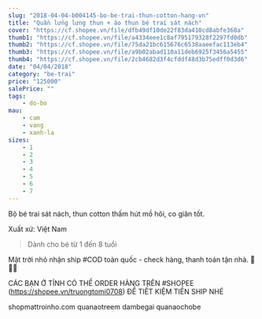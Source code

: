 ```yaml
---
slug: "2018-04-04-b004145-bo-be-trai-thun-cotton-hang-vn"
title: "Quần lửng lưng thun + áo thun bé trai sát nách"
cover: "https://cf.shopee.vn/file/dfb49df10de22f83da410cd8abfe368a"
thumb1: "https://cf.shopee.vn/file/a4334eee1c8af795179328f2297fd0db"
thumb2: "https://cf.shopee.vn/file/75da21bc615676c6538aaeefac113eb4"
thumb3: "https://cf.shopee.vn/file/a9b02abad110a11deb6925f3456a5455"
thumb4: "https://cf.shopee.vn/file/2cb4682d3f4cfddf48d3b75edff0d3d6"
date: "04/04/2018"
category: "be-trai"
price: "125000"
salePrice: ""
tags:
    - do-bo
mau:
    - cam
    - vang
    - xanh-la
sizes:
    - 1
    - 2
    - 3
    - 4
    - 5
    - 6
    - 7
---
```


Bộ bé trai sát nách, thun cotton thấm hút mồ hôi, co giãn tốt.

Xuất xứ: Việt Nam

> Dành cho bé từ 1 đến 8 tuổi

Mặt trời nhỏ nhận ship #COD toàn quốc - check hàng, thanh toán tận nhà.  🚚🚚🚚

CÁC BẠN Ở TỈNH CÓ THỂ ORDER HÀNG TRÊN #SHOPEE (https://shopee.vn/truongtomi0708) ĐỂ TIẾT KIỆM TIỀN SHIP NHÉ

<div class="hidden">
shopmattroinho.com quanaotreem dambegai quanaochobe
</div>
